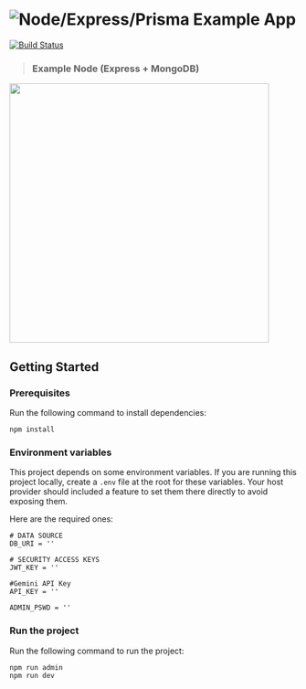 # ![Node/Express/Prisma Example App](project-logo.png)

[![Build Status](https://travis-ci.org/anishkny/node-express-realworld-example-app.svg?branch=master)](https://travis-ci.org/anishkny/node-express-realworld-example-app)

> ### Example Node (Express + MongoDB) 

<a href="https://thinkster.io/tutorials/node-json-api" target="_blank"><img width="454" src="https://raw.githubusercontent.com/gothinkster/realworld/master/media/learn-btn-hr.png" /></a>

## Getting Started

### Prerequisites

Run the following command to install dependencies:

```shell
npm install
```

### Environment variables

This project depends on some environment variables.
If you are running this project locally, create a `.env` file at the root for these variables.
Your host provider should included a feature to set them there directly to avoid exposing them.

Here are the required ones:

```
# DATA SOURCE 
DB_URI = ''

# SECURITY ACCESS KEYS
JWT_KEY = ''

#Gemini API Key
API_KEY = ''

ADMIN_PSWD = ''
```

### Run the project

Run the following command to run the project:

```shell
npm run admin
npm run dev
```


